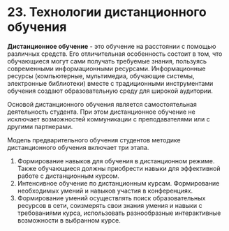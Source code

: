 # 23. Технологии дистанционного обучения

**Дистанционное обучение** - это обучение на расстоянии с помощью различных средств. Его отличительная особенность состоит в том, что обучающиеся могут сами получать требуемые знания, пользуясь современными информационными ресурсами. Информационные ресурсы (компьютерные, мультимедиа, обучающие системы, электронные библиотеки) вместе с традиционными инструментами обучения создают образовательную среду для широкой аудитории.

Основой дистанционного обучения является самостоятельная деятельность студента. При этом дистанционное обучение не исключает возможностей коммуникации с преподавателями или с другими партнерами.

Модель предварительного обучения студентов методике дистанционного обучения
включает три этапа. 
1. Формирование навыков для обучения в дистанционном режиме. Также обучающиеся должны приобрести навыки для эффективной работе с дистанционным курсом.
2. Интенсивное обучение по дистанционным курсам. Формирование необходимых умений и навыков участия в конференциях.
3. Формирование умений осуществлять поиск образовательных ресурсов в сети, соизмерять свои знания умения и навыки с требованиями курса, использовать разнообразные интерактивные возможности в выбранном курсе.
